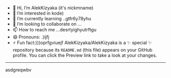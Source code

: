 - 👋 Hi, I’m AlekKizyaka (it's nickmname)
- 👀 I’m interested in kode)
- 🌱 I’m currently learning ..gtfr6y78yhu
- 💞️ I’m looking to collaborate on ...
- 📫 How to reach me ...desrtyighyutrftgu
- 😄 Pronouns: .)ijfj
- ⚡ Fun fact:)))oprfgviuejf
AlekKizyaka/AlekKizyaka is a ✨ special ✨ repository because its `README.md` (this file) appears on your GitHub profile.
You can click the Preview link to take a look at your changes.
---
asdgreqwbv
